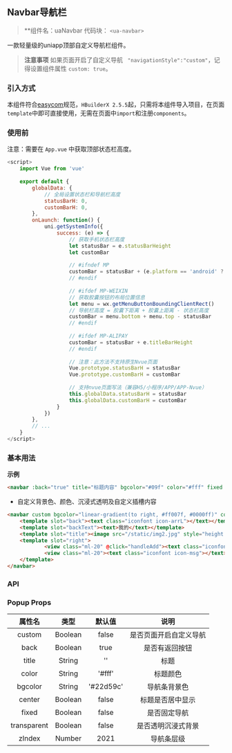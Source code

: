 



## Navbar导航栏
> **组件名：uaNavbar
> 代码块： `<ua-navbar>`


一款轻量级的uniapp顶部自定义导航栏组件。


> **注意事项**
> 如果页面开启了自定义导航 ` "navigationStyle":"custom"`，记得设置组件属性 `custom: true`。



### 引入方式

本组件符合[easycom](https://uniapp.dcloud.io/collocation/pages?id=easycom)规范，`HBuilderX 2.5.5`起，只需将本组件导入项目，在页面`template`中即可直接使用，无需在页面中`import`和注册`components`。



### 使用前

注意：需要在 `App.vue` 中获取顶部状态栏高度。

```javascript
<script>
    import Vue from 'vue'
    
    export default {
        globalData: {
            // 全局设置状态栏和导航栏高度
            statusBarH: 0,
            customBarH: 0,
        },
        onLaunch: function() {
            uni.getSystemInfo({
                success: (e) => {
                    // 获取手机状态栏高度
                    let statusBar = e.statusBarHeight
                    let customBar
                    
                    // #ifndef MP
                    customBar = statusBar + (e.platform == 'android' ? 50 : 45)
                    // #endif
                    
                    // #ifdef MP-WEIXIN
                    // 获取胶囊按钮的布局位置信息
                    let menu = wx.getMenuButtonBoundingClientRect()
                    // 导航栏高度 = 胶囊下距离 + 胶囊上距离 - 状态栏高度
                    customBar = menu.bottom + menu.top - statusBar
                    // #endif
                    
                    // #ifdef MP-ALIPAY
                    customBar = statusBar + e.titleBarHeight
                    // #endif
                    
                    // 注意：此方法不支持原生Nvue页面
                    Vue.prototype.statusBarH = statusBar
                    Vue.prototype.customBarH = customBar
                    
                    // 支持nvue页面写法（兼容H5/小程序/APP/APP-Nvue）
                    this.globalData.statusBarH = statusBar
                    this.globalData.customBarH = customBar
                }
            })
        },
        // ...
    }
</script>
```




### 基本用法 

**示例**

```html
<navbar :back="true" title="标题内容" bgcolor="#09f" color="#fff" fixed zIndex="1010" />
```

- 自定义背景色、颜色、沉浸式透明及自定义插槽内容

```html
<navbar custom bgcolor="linear-gradient(to right, #ff007f, #0000ff)" color="#55ffff" center transparent zIndex="3003">
    <template slot="back"><text class="iconfont icon-arrL"></text></template>
    <template slot="backText"><text>我的</text></template>
    <template slot="title"><image src="/static/img2.jpg" style="height:20px;width:20px;" /> Admin</template>
    <template slot="right">
            <view class="ml-20" @click="handleAdd"><text class="iconfont icon-tianjia"></text></view>
            <view class="ml-20"><text class="iconfont icon-msg"></text></view>
    </template>
</navbar>
```



### API

### Popup Props 

|属性名|类型|默认值|说明|
|:-:|:-:|:-:|:-:|
|custom|Boolean|false|是否页面开启自定义导航|
|back|Boolean|   true    |是否有返回按钮|
|    title    |String|''|标题|
|color|String|'#fff'|        标题颜色        |
|bgcolor|String|'#22d59c'|导航条背景色|
|center|Boolean|false|标题是否居中显示|
|fixed|Boolean|false|是否固定导航|
|transparent|Boolean|false|是否透明沉浸式背景|
|zIndex|Number|2021|导航条层级|

#### 

